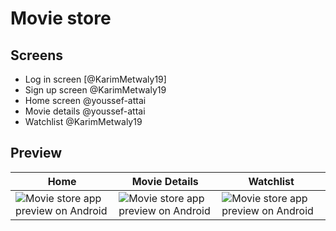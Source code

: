# Movie store

## Screens

- Log in screen [@KarimMetwaly19]
- Sign up screen @KarimMetwaly19
- Home screen @youssef-attai
- Movie details @youssef-attai
- Watchlist @KarimMetwaly19

## Preview

| Home      | Movie Details | Watchlist |
| ----------- | ----------- | ----------- |
| ![Movie store app preview on Android](https://github.com/youssef-attai/movie-store/blob/main/Home.png)      | ![Movie store app preview on Android](https://github.com/youssef-attai/movie-store/blob/main/Details%20About%20Movie.png)       | ![Movie store app preview on Android](https://github.com/youssef-attai/movie-store/blob/main/Watch%20list.png)       |

